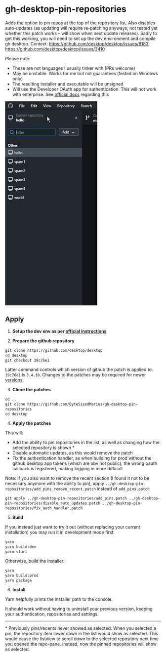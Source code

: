 # gh-desktop-pin-repositories

Adds the option to pin repos at the top of the repository list. 
Also disables auto-updates (as updating will require re-patching anyways; not tested yet whether this patch works – will show when next update releases). 
Sadly to get this working, you will need to set up the dev environment and compile gh desktop. 
Context: https://github.com/desktop/desktop/issues/8183, https://github.com/desktop/desktop/issues/3410

Please note:
- These are not languages I usually tinker with (PRs welcome)
- May be unstable. Works for me but not guarantees (tested on Windows only)
- The resulting installer and executable will be unsigned
- Will use the Developer OAuth app for authentication. This will not work with enterprise. See [official docs](https://github.com/desktop/desktop/blob/development/docs/technical/oauth.md) regarding this

![Pinning Action](pin.gif)

## Apply

1. **Setup the dev env as per [official instructions](https://github.com/desktop/desktop/blob/development/docs/contributing/setup.md)**

2. **Prepare the github repository**
```
git clone https://github.com/desktop/desktop
cd desktop
git checkout 19c76e1
```
Latter command controls which version of github the patch is applied to. `19c76e1` is `3.4.18`. 
Changes to the patches may be required for newer [versions](https://github.com/desktop/desktop/releases).

3. **Clone the patches**
```
cd ..
git clone https://github.com/ByteSizedMarius/gh-desktop-pin-repositories
cd desktop
```

4. **Apply the patches**

This will:
- Add the ability to pin repositories in the list, as well as changing how the selected repository is shown \*
- Disable automatic updates, as this would remove the patch
- Fix the authentication handler, as when building for prod without the github desktop app tokens (which are obv not public), the wrong oauth callback is registered, making logging in more difficult

Note: If you also want to remove the recent section (I found it not to be necessary anymore with the ability to pin), apply `../gh-desktop-pin-repositories/add_pins_remove_recent.patch` instead of `add_pins.patch`

```
git apply ../gh-desktop-pin-repositories/add_pins.patch ../gh-desktop-pin-repositories/disable_auto_updates.patch ../gh-desktop-pin-repositories/fix_auth_handler.patch
```

5. **Build**

If you instead just want to try it out (without replacing your current installation) you may run it in development mode first:
```
yarn
yarn build:dev
yarn start
```

Otherwise, build the installer:
```
yarn
yarn build:prod
yarn package
```

6. **Install**

Yarn helpfully prints the installer path to the console.

It should work without having to uninstall your previous version, keeping your authentication, repositories and settings.

---

\* Previously pins/recents never showed as selected. When you selected a pin, the repository item lower down in the list would show as selected. This would cause the listview to scroll down to the selected repository next time you opened the repo-pane. Instead, now the pinned repositories will show as selected.